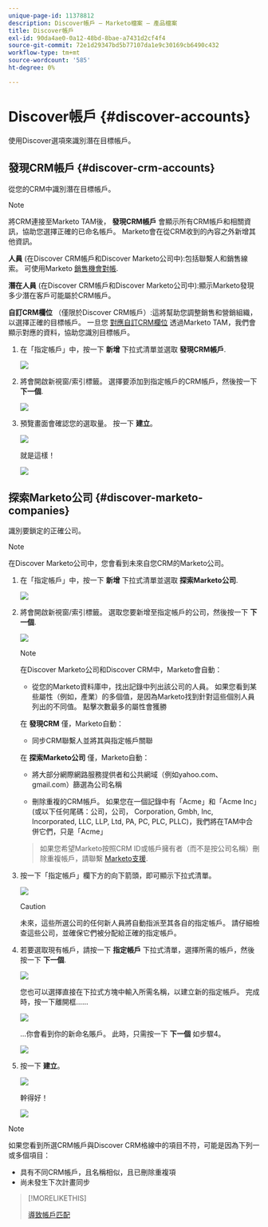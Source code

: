 ```yaml
---
unique-page-id: 11378812
description: Discover帳戶 — Marketo檔案 — 產品檔案
title: Discover帳戶
exl-id: 90da4ae0-0a12-48bd-8bae-a7431d2cf4f4
source-git-commit: 72e1d29347bd5b77107da1e9c30169cb6490c432
workflow-type: tm+mt
source-wordcount: '585'
ht-degree: 0%

---
```


# Discover帳戶 {#discover-accounts}

使用Discover選項來識別潛在目標帳戶。

## 發現CRM帳戶 {#discover-crm-accounts}

從您的CRM中識別潛在目標帳戶。

>[!NOTE]
>
>將CRM連接至Marketo TAM後， **發現CRM帳戶** 會顯示所有CRM帳戶和相關資訊，協助您選擇正確的已命名帳戶。 Marketo會在從CRM收到的內容之外新增其他資訊。

**人員** (在Discover CRM帳戶和Discover Marketo公司中):包括聯繫人和銷售線索。 可使用Marketo [銷售機會對帳](/help/marketo/product-docs/target-account-management/target/named-accounts/lead-to-account-matching.md).

**潛在人員** (在Discover CRM帳戶和Discover Marketo公司中):顯示Marketo發現多少潛在客戶可能屬於CRM帳戶。

**自訂CRM欄位** （僅限於Discover CRM帳戶）:這將幫助您調整銷售和營銷組織，以選擇正確的目標帳戶。 一旦您 [對應自訂CRM欄位](/help/marketo/product-docs/target-account-management/setup-tam/create-a-custom-field-for-crm-discovery.md) 透過Marketo TAM，我們會顯示對應的資料，協助您識別目標帳戶。

1. 在「指定帳戶」中，按一下 **新增** 下拉式清單並選取 **發現CRM帳戶**.

   ![](assets/disc-crm-one.png)

1. 將會開啟新視窗/索引標籤。 選擇要添加到指定帳戶的CRM帳戶，然後按一下 **下一個**.

   ![](assets/disc-crm-two.png)

1. 預覽畫面會確認您的選取量。 按一下 **建立**。

   ![](assets/disc-three.png)

   就是這樣！

   ![](assets/disc-four.png)

## 探索Marketo公司 {#discover-marketo-companies}

識別要鎖定的正確公司。

>[!NOTE]
>
>在Discover Marketo公司中，您會看到未來自您CRM的Marketo公司。

1. 在「指定帳戶」中，按一下 **新增** 下拉式清單並選取 **探索Marketo公司**.

   ![](assets/one-1.png)

1. 將會開啟新視窗/索引標籤。 選取您要新增至指定帳戶的公司，然後按一下 **下一個**.

   ![](assets/disc-comp-two.png)

   >[!NOTE]
   >
   >在Discover Marketo公司和Discover CRM中，Marketo會自動：
   >
   >* 從您的Marketo資料庫中，找出記錄中列出該公司的人員。 如果您看到某些屬性（例如，產業）的多個值，是因為Marketo找到針對這些個別人員列出的不同值。 點擊次數最多的屬性會獲勝
   >
   >在 **發現CRM** 僅，Marketo自動：
   >
   >* 同步CRM聯繫人並將其與指定帳戶關聯
   >
   >在 **探索Marketo公司** 僅，Marketo自動：
   >
   >* 將大部分網際網路服務提供者和公共網域（例如yahoo.com、gmail.com）篩選為公司名稱
   >
   >* 刪除重複的CRM帳戶。 如果您在一個記錄中有「Acme」和「Acme Inc」(或以下任何尾碼：公司，公司， Corporation, Gmbh, Inc, Incorporated, LLC, LLP, Ltd, PA, PC, PLC, PLLC)，我們將在TAM中合併它們，只是「Acme」

   >
   >如果您希望Marketo按照CRM ID或帳戶擁有者（而不是按公司名稱）刪除重複帳戶，請聯繫 [Marketo支援](https://nation.marketo.com/t5/Support/ct-p/Support).

1. 按一下「指定帳戶」欄下方的向下箭頭，即可顯示下拉式清單。

   ![](assets/disc-comp-three.png)

   >[!CAUTION]
   >
   >未來，這些所選公司的任何新人員將自動指派至其各自的指定帳戶。 請仔細檢查這些公司，並確保它們被分配給正確的指定帳戶。

1. 若要選取現有帳戶，請按一下 **指定帳戶** 下拉式清單，選擇所需的帳戶，然後按一下 **下一個**.

   ![](assets/disc-comp-four.png)

   您也可以選擇直接在下拉式方塊中輸入所需名稱，以建立新的指定帳戶。 完成時，按一下離開框……

   ![](assets/disc-comp-five.png)

   ...你會看到你的新命名賬戶。 此時，只需按一下 **下一個** 如步驟4。

   ![](assets/disc-comp-six.png)

1. 按一下 **建立**。

   ![](assets/disc-comp-seven.png)

   幹得好！

   ![](assets/disc-co-six.png)

>[!NOTE]
>
>如果您看到所選CRM帳戶與Discover CRM格線中的項目不符，可能是因為下列一或多個項目：
>
>* 具有不同CRM帳戶，且名稱相似，且已刪除重複項
>* 尚未發生下次計畫同步


>[!MORELIKETHIS]
>
>[導致帳戶匹配](/help/marketo/product-docs/target-account-management/target/named-accounts/lead-to-account-matching.md)
